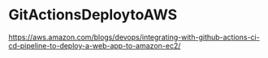 # GitActionsDeploytoAWS
https://aws.amazon.com/blogs/devops/integrating-with-github-actions-ci-cd-pipeline-to-deploy-a-web-app-to-amazon-ec2/
